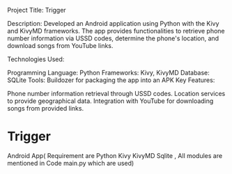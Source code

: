 Project Title: Trigger

Description:
Developed an Android application using Python with the Kivy and KivyMD frameworks. The app provides functionalities to retrieve phone number information via USSD codes, determine the phone's location, and download songs from YouTube links.

Technologies Used:

Programming Language: Python
Frameworks: Kivy, KivyMD
Database: SQLite
Tools: Buildozer for packaging the app into an APK
Key Features:

Phone number information retrieval through USSD codes.
Location services to provide geographical data.
Integration with YouTube for downloading songs from provided links.


# Trigger
Android App(
Requirement are Python Kivy KivyMD Sqlite ,
All modules are mentioned in Code main.py which are used)
